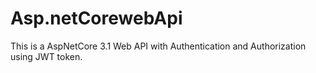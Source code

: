# Asp.netCorewebApi
This is a AspNetCore 3.1 Web API with Authentication and Authorization using JWT token.
